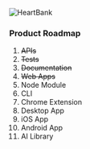 ![HeartBank](https://cdn.rawgit.com/HeartBank/media/master/heartbank.png "HeartBank")

### Product Roadmap
1. ~~APIs~~
2. ~~Tests~~
3. ~~Documentation~~
4. ~~Web Apps~~
5. Node Module
6. CLI
7. Chrome Extension
8. Desktop App
9. iOS App
10. Android App
11. AI Library
